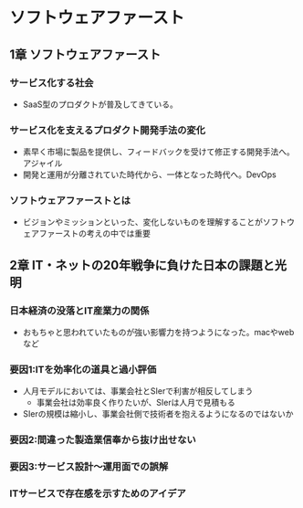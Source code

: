 # ソフトウェアファースト

## 1章 ソフトウェアファースト

### サービス化する社会

* SaaS型のプロダクトが普及してきている。

### サービス化を支えるプロダクト開発手法の変化

* 素早く市場に製品を提供し、フィードバックを受けて修正する開発手法へ。アジャイル
* 開発と運用が分離されていた時代から、一体となった時代へ。DevOps

### ソフトウェアファーストとは

* ビジョンやミッションといった、変化しないものを理解することがソフトウェアファーストの考えの中では重要

## 2章 IT・ネットの20年戦争に負けた日本の課題と光明

### 日本経済の没落とIT産業力の関係

* おもちゃと思われていたものが強い影響力を持つようになった。macやwebなど

### 要因1:ITを効率化の道具と過小評価

* 人月モデルにおいては、事業会社とSIerで利害が相反してしまう
  * 事業会社は効率良く作りたいが、SIerは人月で見積もる
* SIerの規模は縮小し、事業会社側で技術者を抱えるようになるのではないか

### 要因2:間違った製造業信奉から抜け出せない

### 要因3:サービス設計〜運用面での誤解

### ITサービスで存在感を示すためのアイデア
